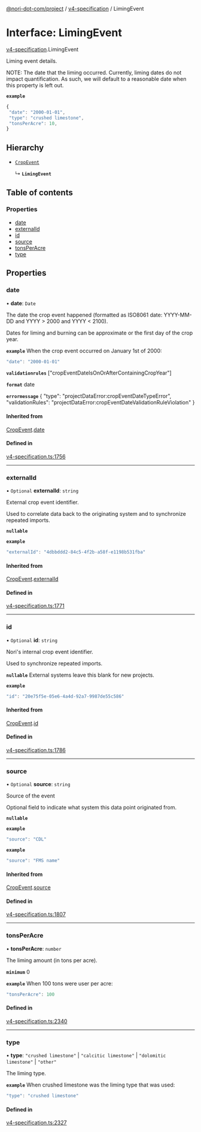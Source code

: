 [@nori-dot-com/project](../README.md) / [v4-specification](../modules/v4_specification.md) / LimingEvent

# Interface: LimingEvent

[v4-specification](../modules/v4_specification.md).LimingEvent

Liming event details.

NOTE: The date that the liming occurred. Currently, liming dates do not impact quantification.
As such, we will default to a reasonable date when this property is left out.

**`example`**

```js
{
 "date": "2000-01-01",
 "type": "crushed limestone",
 "tonsPerAcre": 10,
}
```

## Hierarchy

- [`CropEvent`](v4_specification.CropEvent.md)

  ↳ **`LimingEvent`**

## Table of contents

### Properties

- [date](v4_specification.LimingEvent.md#date)
- [externalId](v4_specification.LimingEvent.md#externalid)
- [id](v4_specification.LimingEvent.md#id)
- [source](v4_specification.LimingEvent.md#source)
- [tonsPerAcre](v4_specification.LimingEvent.md#tonsperacre)
- [type](v4_specification.LimingEvent.md#type)

## Properties

### date

• **date**: `Date`

The date the crop event happened (formatted as ISO8061 date: YYYY-MM-DD and YYYY > 2000 and YYYY < 2100).

Dates for liming and burning can be approximate or the first day of the crop year.

**`example`** When the crop event occurred on January 1st of 2000:

```js
"date": "2000-01-01"
```

**`validationrules`** ["cropEventDateIsOnOrAfterContainingCropYear"]

**`format`** date

**`errormessage`**
{
"type": "projectDataError:cropEventDateTypeError",
"validationRules": "projectDataError:cropEventDateValidationRuleViolation"
}

#### Inherited from

[CropEvent](v4_specification.CropEvent.md).[date](v4_specification.CropEvent.md#date)

#### Defined in

[v4-specification.ts:1756](https://github.com/nori-dot-eco/nori-dot-com/blob/8cfa392/packages/project/src/v4-specification.ts#L1756)

___

### externalId

• `Optional` **externalId**: `string`

External crop event identifier.

Used to correlate data back to the originating system and to synchronize repeated imports.

**`nullable`**

**`example`**

```js
"externalId": "4dbbddd2-84c5-4f2b-a58f-e1198b531fba"
```

#### Inherited from

[CropEvent](v4_specification.CropEvent.md).[externalId](v4_specification.CropEvent.md#externalid)

#### Defined in

[v4-specification.ts:1771](https://github.com/nori-dot-eco/nori-dot-com/blob/8cfa392/packages/project/src/v4-specification.ts#L1771)

___

### id

• `Optional` **id**: `string`

Nori's internal crop event identifier.

Used to synchronize repeated imports.

**`nullable`** External systems leave this blank for new projects.

**`example`**

```js
"id": "20e75f5e-05e6-4a4d-92a7-9987de55c586"
```

#### Inherited from

[CropEvent](v4_specification.CropEvent.md).[id](v4_specification.CropEvent.md#id)

#### Defined in

[v4-specification.ts:1786](https://github.com/nori-dot-eco/nori-dot-com/blob/8cfa392/packages/project/src/v4-specification.ts#L1786)

___

### source

• `Optional` **source**: `string`

Source of the event

Optional field to indicate what system this data point originated from.

**`nullable`**

**`example`**

```js
"source": "CDL"
```

**`example`**

```js
"source": "FMS name"
```

#### Inherited from

[CropEvent](v4_specification.CropEvent.md).[source](v4_specification.CropEvent.md#source)

#### Defined in

[v4-specification.ts:1807](https://github.com/nori-dot-eco/nori-dot-com/blob/8cfa392/packages/project/src/v4-specification.ts#L1807)

___

### tonsPerAcre

• **tonsPerAcre**: `number`

The liming amount (in tons per acre).

**`minimum`** 0

**`example`** When 100 tons were user per acre:

```js
"tonsPerAcre": 100
```

#### Defined in

[v4-specification.ts:2340](https://github.com/nori-dot-eco/nori-dot-com/blob/8cfa392/packages/project/src/v4-specification.ts#L2340)

___

### type

• **type**: ``"crushed limestone"`` \| ``"calcitic limestone"`` \| ``"dolomitic limestone"`` \| ``"other"``

The liming type.

**`example`** When crushed limestone was the liming type that was used:

```js
"type": "crushed limestone"
```

#### Defined in

[v4-specification.ts:2327](https://github.com/nori-dot-eco/nori-dot-com/blob/8cfa392/packages/project/src/v4-specification.ts#L2327)

